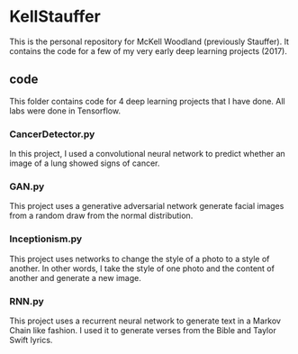 # KellStauffer

This is the personal repository for McKell Woodland (previously Stauffer).
It contains the code for a few of my very early deep learning projects (2017).

## code

This folder contains code for 4 deep learning projects that I have done.
All labs were done in Tensorflow.

### CancerDetector.py

In this project, I used a convolutional neural network to predict whether an image of a lung showed signs of cancer.

### GAN.py

This project uses a generative adversarial network generate facial images from a random draw from the normal distribution.

### Inceptionism.py

This project uses networks to change the style of a photo to a style of another.
In other words, I take the style of one photo and the content of another and generate a new image.

### RNN.py

This project uses a recurrent neural network to generate text in a Markov Chain like fashion.
I used it to generate verses from the Bible and Taylor Swift lyrics.
